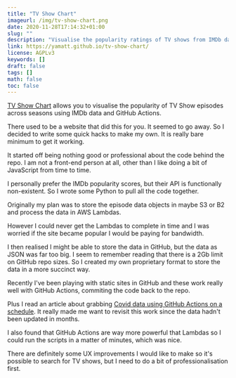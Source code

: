 ```yaml
---
title: "TV Show Chart"
imageurl: /img/tv-show-chart.png
date: 2020-11-28T17:14:32+01:00
slug: ""
description: "Visualise the popularity ratings of TV shows from IMDb data"
link: https://yamatt.github.io/tv-show-chart/
license: AGPLv3
keywords: []
draft: false
tags: []
math: false
toc: false
---
```


[TV Show Chart](https://yamatt.github.io/tv-show-chart/) allows you to visualise the popularity of TV Show episodes across seasons using IMDb data and GitHub Actions.

There used to be a website that did this for you. It seemed to go away. So I decided to write some quick hacks to make my own. It is really bare minimum to get it working.

It started off being nothing good or professional about the code behind the repo. I am not a front-end person at all, other than I like doing a bit of JavaScript from time to time.

I personally prefer the IMDb popularity scores, but their API is functionally non-existent. So I wrote some Python to pull all the code together.

Originally my plan was to store the episode data objects in maybe S3 or B2 and process the data in AWS Lambdas.

However I could never get the Lambdas to complete in time and I was worried if the site became popular I would be paying for bandwidth.

I then realised I might be able to store the data in GitHub, but the data as JSON was far too big. I seem to remember reading that there is a 2Gb limit on GitHub repo sizes. So I created my own proprietary format to store the data in a more succinct way.

Recently I've been playing with static sites in GitHub and these work really well with GitHub Actions, commiting the code back to the repo.

Plus I read an article about grabbing [Covid data using GitHub Actions on a schedule](https://coviddata.github.io/coviddata/). It really made me want to revisit this work since the data hadn't been updated in months.

I also found that GitHub Actions are way more powerful that Lambdas so I could run the scripts in a matter of minutes, which was nice.

There are definitely some UX improvements I would like to make so it's possible to search for TV shows, but I need to do a bit of professionalisation first.
